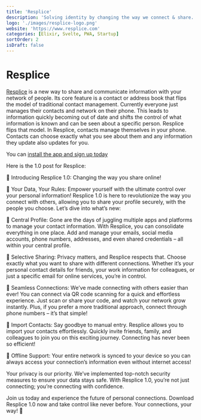 ```yaml
---
title: 'Resplice'
description: 'Solving identity by changing the way we connect & share.'
logo: './images/resplice-logo.png'
website: 'https://www.resplice.com'
categories: [Elixir, Svelte, PWA, Startup]
sortOrder: 2
isDraft: false
---
```


# Resplice

[Resplice](https://www.resplice.com/) is a new way to share and communicate information with your network of people. Its core feature is a contact or address book that flips the model of traditional contact management. Currently everyone just manages their contacts and network on their phone. This leads to information quickly becoming out of date and shifts the control of what information is known and can be seen about a specific person. Resplice flips that model. In Resplice, contacts manage themselves in your phone. Contacts can choose exactly what you see about them and any information they update also updates for you.

You can [install the app and sign up today](https://app.resplice.com/#/install)

Here is the 1.0 post for Resplice:

🚀 Introducing Resplice 1.0: Changing the way you share online!

🔐 Your Data, Your Rules: Empower yourself with the ultimate control over your personal information! Resplice 1.0 is here to revolutionize the way you connect with others, allowing you to share your profile securely, with the people you choose. Let’s dive into what’s new:

📌 Central Profile: Gone are the days of juggling multiple apps and platforms to manage your contact information. With Resplice, you can consolidate everything in one place. Add and manage your emails, social media accounts, phone numbers, addresses, and even shared credentials – all within your central profile.

🤝 Selective Sharing: Privacy matters, and Resplice respects that. Choose exactly what you want to share with different connections. Whether it’s your personal contact details for friends, your work information for colleagues, or just a specific email for online services, you’re in control.

📲 Seamless Connections: We’ve made connecting with others easier than ever! You can connect via QR code scanning for a quick and effortless experience. Just scan or share your code, and watch your network grow instantly. Plus, if you prefer a more traditional approach, connect through phone numbers – it’s that simple!

📂 Import Contacts: Say goodbye to manual entry. Resplice allows you to import your contacts effortlessly. Quickly invite friends, family, and colleagues to join you on this exciting journey. Connecting has never been so efficient!

📡 Offline Support: Your entire network is synced to your device so you can always access your connection’s information even without internet access!

Your privacy is our priority. We’ve implemented top-notch security measures to ensure your data stays safe. With Resplice 1.0, you’re not just connecting; you’re connecting with confidence.

Join us today and experience the future of personal connections. Download Resplice 1.0 now and take control like never before. Your connections, your way! 🌟
